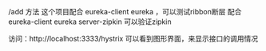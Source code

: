
/add 方法
    这个项目配合 eureka-client eureka ，可以测试ribbon断层
    配合 eureka-client eureka server-zipkin 可以验证zipkin

访问：http://localhost:3333/hystrix
    可以看到图形界面，来显示接口的调用情况